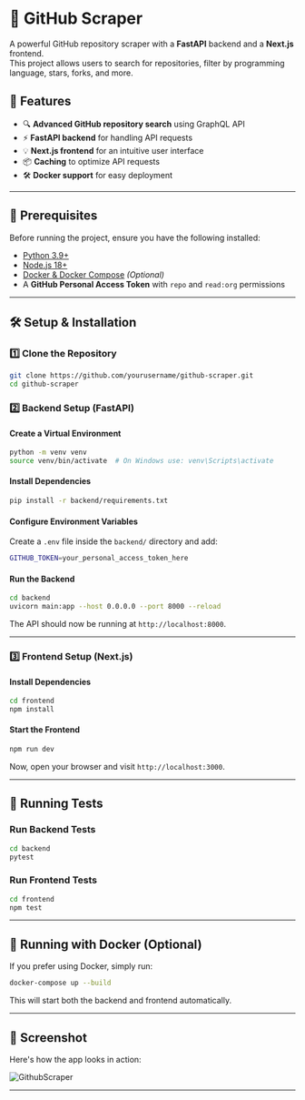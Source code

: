 # 🚀 GitHub Scraper

A powerful GitHub repository scraper with a **FastAPI** backend and a **Next.js** frontend.  
This project allows users to search for repositories, filter by programming language, stars, forks, and more.  

## 🌟 Features

- 🔍 **Advanced GitHub repository search** using GraphQL API  
- ⚡ **FastAPI backend** for handling API requests  
- 💡 **Next.js frontend** for an intuitive user interface  
- 📦 **Caching** to optimize API requests  
- 🛠 **Docker support** for easy deployment  

---

## 📌 Prerequisites

Before running the project, ensure you have the following installed:

- [Python 3.9+](https://www.python.org/downloads/)
- [Node.js 18+](https://nodejs.org/en/download/)
- [Docker & Docker Compose](https://docs.docker.com/get-docker/) *(Optional)*
- A **GitHub Personal Access Token** with `repo` and `read:org` permissions

---

## 🛠 Setup & Installation

### 1️⃣ Clone the Repository

```sh
git clone https://github.com/yourusername/github-scraper.git
cd github-scraper
```

### 2️⃣ Backend Setup (FastAPI)

#### Create a Virtual Environment  
```sh
python -m venv venv
source venv/bin/activate  # On Windows use: venv\Scripts\activate
```

#### Install Dependencies  
```sh
pip install -r backend/requirements.txt
```

#### Configure Environment Variables  
Create a `.env` file inside the `backend/` directory and add:

```sh
GITHUB_TOKEN=your_personal_access_token_here
```

#### Run the Backend  
```sh
cd backend
uvicorn main:app --host 0.0.0.0 --port 8000 --reload
```

The API should now be running at `http://localhost:8000`.

---

### 3️⃣ Frontend Setup (Next.js)

#### Install Dependencies  
```sh
cd frontend
npm install
```

#### Start the Frontend  
```sh
npm run dev
```

Now, open your browser and visit `http://localhost:3000`.

---

## 🧪 Running Tests

### Run Backend Tests  
```sh
cd backend
pytest
```

### Run Frontend Tests  
```sh
cd frontend
npm test
```

---

## 🐳 Running with Docker (Optional)

If you prefer using Docker, simply run:

```sh
docker-compose up --build
```

This will start both the backend and frontend automatically.

---

## 📸 Screenshot

Here's how the app looks in action:

![GithubScraper](https://github.com/user-attachments/assets/00b953f9-53ff-4bc1-ac32-4977721209a2)

---
